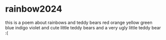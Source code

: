 # rainbow2024
this is a poem about rainbows and teddy bears
red
orange
yellow
green
blue
indigo
violet
and cute little teddy bears
and a very ugly little teddy bear :(
